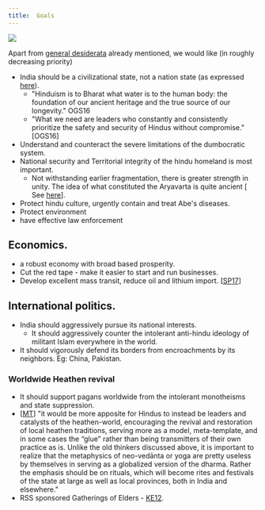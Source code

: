 ```yaml
---
title:  Goals
---
```

 

![](http://i.imgur.com/mimKzuP.png)



Apart from [general desiderata](../../desiderata/) already mentioned, we would like (in roughly decreasing priority)


- India should be a civilizational state, not a nation state (as expressed [here](http://www.indusresearch.org/Making-Sense-Indian-Civilizational-State.aspx)).
    - "Hinduism is to Bharat what water is to the human body: the foundation of our ancient heritage and the true source of our longevity." OGS16
    - "What we need are leaders who constantly and consistently prioritize the safety and security of Hindus without compromise." \[OGS16\]
- Understand and counteract the severe limitations of the dumbocratic system.
- National security and Territorial integrity of the hindu homeland is most important.
    - Not withstanding earlier fragmentation, there is greater strength in unity. The idea of what constituted the Aryavarta is quite ancient \[ See [here](../../external-affairs/id/)\].
- Protect hindu culture, urgently contain and treat Abe's diseases.
- Protect environment
- have effective law enforcement

## Economics.
- a robust economy with broad based prosperity.
- Cut the red tape - make it easier to start and run businesses.
- Develop excellent mass transit, reduce oil and lithium import. \[[SP17](https://www.facebook.com/shatruntapa/posts/1765092310192078)\]

## International politics.
- India should aggressively pursue its national interests.
    - It should aggressively counter the intolerant anti-hindu ideology of militant Islam everywhere in the world.  
- It should vigorously defend its borders from encroachments by its neighbors. Eg: China, Pakistan.

### Worldwide Heathen revival
- It should support pagans worldwide from the intolerant monotheisms and state suppression.
- \[[MT](http://indiafacts.co.in/historical-hindu-responses-abrahamism/)\] "it would be more apposite for Hindus to instead be leaders and catalysts of the heathen-world, encouraging the revival and restoration of local heathen traditions, serving more as a model, meta-template, and in some cases the “glue” rather than being transmitters of their own practice as is. Unlike the old thinkers discussed above, it is important to realize that the metaphysics of neo-vedānta or yoga are pretty useless by themselves in serving as a globalized version of the dharma. Rather the emphasis should be on rituals, which will become rites and festivals of the state at large as well as local provinces, both in India and elsewhere."
- RSS sponsored Gatherings of Elders - [KE12](https://www.academia.edu/6999798/The_Gatherings_of_the_Elders._The_Beginnings_oa_Pagan_International).
